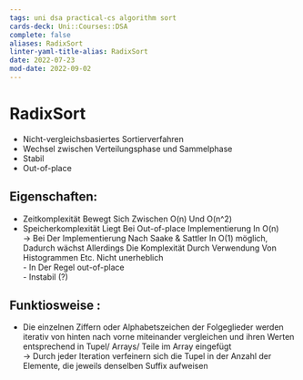 ```yaml
---
tags: uni dsa practical-cs algorithm sort
cards-deck: Uni::Courses::DSA
complete: false
aliases: RadixSort
linter-yaml-title-alias: RadixSort
date: 2022-07-23
mod-date: 2022-09-02
---
```


# RadixSort
- Nicht-vergleichsbasiertes Sortierverfahren
- Wechsel zwischen Verteilungsphase und Sammelphase
- Stabil
- Out-of-place

## Eigenschaften:
- Zeitkomplexität Bewegt Sich Zwischen O(n) Und O(n^2)
- Speicherkomplexität Liegt Bei Out-of-place Implementierung In O(n)<br>-&gt; Bei Der Implementierung Nach Saake &amp; Sattler In O(1) möglich, Dadurch wächst Allerdings Die Komplexität Durch Verwendung Von Histogrammen Etc. Nicht unerheblich<br>- In Der Regel out-of-place<br>- Instabil (?)

## Funktiosweise :
- Die einzelnen Ziffern oder Alphabetszeichen der Folgeglieder werden iterativ von hinten nach vorne miteinander vergleichen und ihren Werten entsprechend in Tupel/ Arrays/ Teile im Array eingefügt<br>-&gt; Durch jeder Iteration verfeinern sich die Tupel in der Anzahl der Elemente, die jeweils denselben Suffix aufweisen
